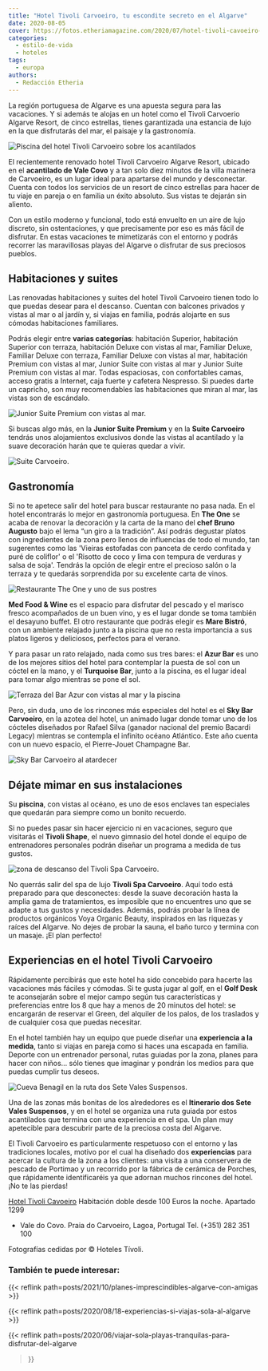 ```yaml
---
title: "Hotel Tivoli Carvoeiro, tu escondite secreto en el Algarve"
date: 2020-08-05
cover: https://fotos.etheriamagazine.com/2020/07/hotel-tivoli-cavoeiro-sky-bar.jpg
categories: 
  - estilo-de-vida
  - hoteles
tags: 
  - europa
authors: 
  - Redacción Etheria
---
```


La región portuguesa de Algarve es una apuesta segura para las vacaciones. Y si además te alojas en un hotel como el Tivoli Carvoerio Algarve Resort, de cinco estrellas, tienes garantizada una estancia de lujo en la que disfrutarás del mar, el paisaje y la gastronomía.

![Piscina del hotel Tivoli Carvoeiro sobre los acantilados](https://fotos.etheriamagazine.com/2020/07/hotel-tivoli-cavoerio-piscina.jpg "Piscina del Tivoli Carvoeiro Resort.")

El recientemente renovado hotel Tivoli Carvoeiro Algarve Resort, ubicado en el 
**acantilado de Vale Covo** y a tan solo diez minutos de la villa marinera de Carvoeiro, 
es un lugar ideal para apartarse del mundo y desconectar. Cuenta con todos los servicios 
de un resort de cinco estrellas para hacer de tu viaje en pareja o en familia un éxito 
absoluto. Sus vistas te dejarán sin aliento. 

Con un estilo moderno y funcional, todo está envuelto en un aire de lujo discreto, sin 
ostentaciones, y que precisamente por eso es más fácil de disfrutar. En estas vacaciones 
te mimetizarás con el entorno y podrás recorrer las maravillosas playas del Algarve o 
disfrutar de sus preciosos pueblos. 

## Habitaciones y suites

Las renovadas habitaciones y suites del hotel Tivoli Carvoeiro tienen todo lo que puedas 
desear para el descanso. Cuentan con balcones privados y vistas al mar o al jardín y, si 
viajas en familia, podrás alojarte en sus cómodas habitaciones familiares. 

Podrás elegir entre **varias categorías**: habitación Superior, habitación Superior con 
terraza, habitación Deluxe con vistas al mar, Familiar Deluxe, Familiar Deluxe con 
terraza, Familiar Deluxe con vistas al mar, habitación Premium con vistas al mar, Junior 
Suite con vistas al mar y Junior Suite Premium con vistas al mar. Todas espaciosas, con 
confortables camas, acceso gratis a Internet, caja fuerte y cafetera Nespresso. Si 
puedes darte un capricho, son muy recomendables las habitaciones que miran al mar, las 
vistas son de escándalo. 

![Junior Suite Premium con vistas al mar.](https://fotos.etheriamagazine.com/2020/07/hotel-tivoli-cavoeiro-junior-suite-premium.jpg "Junior Suite Premium con vistas al mar.")

Si buscas algo más, en la **Junior Suite Premium** y en la **Suite Carvoeiro** tendrás 
unos alojamientos exclusivos donde las vistas al acantilado y la suave decoración harán 
que te quieras quedar a vivir. 

![Suite Carvoeiro.](https://fotos.etheriamagazine.com/2020/07/hotel-tivoli-cavoeiro-suite-vista-mar.jpg "Suite Carvoeiro.")

## Gastronomía

Si no te apetece salir del hotel para buscar restaurante no pasa nada. En el hotel 
encontrarás lo mejor en gastronomía portuguesa. En **The One** se acaba de renovar la 
decoración y la carta de la mano del **chef Bruno Augusto** bajo el lema “un giro a la 
tradición”. Así podrás degustar platos con ingredientes de la zona pero llenos de 
influencias de todo el mundo, tan sugerentes como las 'Vieiras estofadas con panceta de 
cerdo confitada y puré de coliflor' o el 'Risotto de coco y lima con tempura de verduras 
y salsa de soja'. Tendrás la opción de elegir entre el precioso salón o la terraza y te 
quedarás sorprendida por su excelente carta de vinos. 

![Restaurante The One y uno de sus postres](https://fotos.etheriamagazine.com/2020/07/hotel-tivoli-cavoerio-restaurante-the-one.jpg "Restaurante The One.")

**Med Food & Wine** es el espacio para disfrutar del pescado y el marisco fresco 
acompañados de un buen vino, y es el lugar donde se toma también el desayuno buffet. El 
otro restaurante que podrás elegir es **Mare Bistró**, con un ambiente relajado junto a 
la piscina que no resta importancia a sus platos ligeros y deliciosos, perfectos para el 
verano. 

Y para pasar un rato relajado, nada como sus tres bares: el **Azur Bar** es uno de los 
mejores sitios del hotel para contemplar la puesta de sol con un cóctel en la mano, y el 
**Turquoise Bar**, junto a la piscina, es el lugar ideal para tomar algo mientras se 
pone el sol. 

![Terraza del Bar Azur con vistas al mar y la piscina](https://fotos.etheriamagazine.com/2020/07/hotel-tivoli-cavoeiro-bar-azur.jpg "Terraza del Bar Azur.")

Pero, sin duda, uno de los rincones más especiales del hotel es el **Sky Bar 
Carvoeiro**, en la azotea del hotel, un animado lugar donde tomar uno de los cócteles 
diseñados por Rafael Silva (ganador nacional del premio Bacardi Legacy) mientras se 
contempla el infinito océano Atlántico. Este año cuenta con un nuevo espacio, el 
Pierre-Jouet Champagne Bar. 

![Sky Bar Carvoeiro al atardecer](https://fotos.etheriamagazine.com/2020/07/hotel-tivoli-cavoeiro-sky-bar.jpg "Sky Bar Carvoeiro.")

## Déjate mimar en sus instalaciones

Su **piscina**, con vistas al océano, es uno de esos enclaves tan especiales que 
quedarán para siempre como un bonito recuerdo. 

Si no puedes pasar sin hacer ejercicio ni en vacaciones, seguro que visitarás el 
**Tivoli Shape**, el nuevo gimnasio del hotel donde el equipo de entrenadores personales 
podrán diseñar un programa a medida de tus gustos. 

![zona de descanso del Tivoli Spa Carvoeiro.](https://fotos.etheriamagazine.com/2020/07/hotel-tivoli-cavoeiro-spa.jpg "Tivoli Spa Carvoeiro.")

No querrás salir del spa de lujo **Tivoli Spa Carvoeiro**. Aquí todo está preparado para 
que desconectes: desde la suave decoración hasta la amplia gama de tratamientos, es 
imposible que no encuentres uno que se adapte a tus gustos y necesidades. Además, podrás 
probar la línea de productos orgánicos Voya Organic Beauty, inspirados en las riquezas y 
raíces del Algarve. No dejes de probar la sauna, el baño turco y termina con un masaje. 
¡El plan perfecto! 

## Experiencias en el hotel Tivoli Carvoeiro

Rápidamente percibirás que este hotel ha sido concebido para hacerte las vacaciones más 
fáciles y cómodas. Si te gusta jugar al golf, en el **Golf Desk** te aconsejarán sobre 
el mejor campo según tus características y preferencias entre los 8 que hay a menos de 
20 minutos del hotel: se encargarán de reservar el Green, del alquiler de los palos, de 
los traslados y de cualquier cosa que puedas necesitar. 

En el hotel también hay un equipo que puede diseñar una **experiencia a la medida**, 
tanto si viajas en pareja como si haces una escapada en familia. Deporte con un 
entrenador personal, rutas guiadas por la zona, planes para hacer con niños… sólo tienes 
que imaginar y pondrán los medios para que puedas cumplir tus deseos. 

![Cueva Benagil en la ruta dos Sete Vales Suspensos.](https://fotos.etheriamagazine.com/2020/07/hotel-tivoli-carvoeiro-cueva-benagil.jpg "Cueva Benagil en la ruta dos Sete Vales Suspensos.")

Una de las zonas más bonitas de los alrededores es el **Itinerario dos Sete Vales 
Suspensos**, y en el hotel se organiza una ruta guiada por estos acantilados que termina 
con una experiencia en el spa. Un plan muy apetecible para descubrir parte de la 
preciosa costa del Algarve. 

El Tivoli Carvoeiro es particularmente respetuoso con el entorno y las tradiciones 
locales, motivo por el cual ha diseñado dos **experiencias** para acercar la cultura de 
la zona a los clientes: una visita a una conservera de pescado de Portimao y un 
recorrido por la fábrica de cerámica de Porches, que rápidamente identificaréis ya que 
adornan muchos rincones del hotel. ¡No te las pierdas! 

[Hotel Tivoli Cavoeiro](https://www.tivolihotels.com/es/tivoli-carvoeiro) Habitación 
doble desde 100 Euros la noche. Apartado 1299 

- Vale do Covo. Praia do Carvoeiro, Lagoa, Portugal Tel. (+351) 282 351 100 

Fotografías cedidas por © Hoteles Tívoli. 

### También te puede interesar:

{{< reflink path=posts/2021/10/planes-imprescindibles-algarve-con-amigas >}} 

{{< reflink path=posts/2020/08/18-experiencias-si-viajas-sola-al-algarve >}} 

{{< reflink path=posts/2020/06/viajar-sola-playas-tranquilas-para-disfrutar-del-algarve 
>}}
